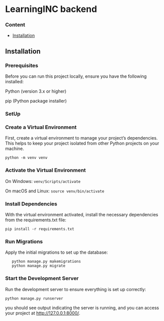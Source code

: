 # LearningINC backend

### Content

- [Installation](#installation)

## Installation

### Prerequisites

Before you can run this project locally, ensure you have the following installed:

Python (version 3.x or higher)

pip (Python package installer)

### SetUp

### Create a Virtual Environment

First, create a virtual environment to manage your project’s dependencies. This helps to keep your project isolated from other Python projects on your machine.

`python -m venv venv`

### Activate the Virtual Environment

On Windows: `venv/Scripts/activate`

On macOS and Linux: `source venv/bin/activate`

### Install Dependencies

With the virtual environment activated, install the necessary dependencies from the requirements.txt file:

`pip install -r requirements.txt`

### Run Migrations

Apply the initial migrations to set up the database:

```
   python manage.py makemigrations
   python manage.py migrate
```

### Start the Development Server

Run the development server to ensure everything is set up correctly:

`python manage.py runserver`

you should see output indicating the server is running, and you can access your project at http://127.0.0.1:8000/.
